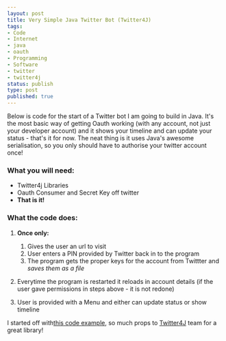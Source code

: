 ```yaml
---
layout: post
title: Very Simple Java Twitter Bot (Twitter4J)
tags:
- Code
- Internet
- java
- oauth
- Programming
- Software
- twitter
- twitter4j
status: publish
type: post
published: true
---
```

Below is code for the start of a Twitter bot I am going to build in Java. 
It's the most basic way of getting Oauth working (with any account, not 
just your developer account) and it shows your timeline and can update 
your status - that's it for now. The neat thing is it uses Java's awesome 
serialisation, so you only should have to authorise your twitter account once!

### What you will need:

-   Twitter4j Libraries
-   Oauth Consumer and Secret Key off twitter
-   **That is it!**


<script src="https://gist.github.com/2469810.js"> </script>

### What the code does:

1.  **Once only:**
    1.  Gives the user an url to visit
    2.  User enters a PIN provided by Twitter back in to the program
    3.  The program gets the proper keys for the account from Twittter
        and *saves them as a file*

2.  Everytime the program is restarted it reloads in account details (if
    the user gave permissions in steps above - it is not redone)
3.  User is provided with a Menu and either can update status or show
    timeline

I started off with[this code example][], so much props to [Twitter4J][]
team for a great library!

  [this code example]: http://twitter4j.org/en/code-examples.html#oauth
    "Twitter4J OAuth Example"
  [Twitter4J]: http://twitter4j.org/ "Twitter4J"
